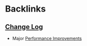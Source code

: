 
# Backlinks
## [Change Log](<Change Log.md>)
- Major [Performance Improvements](<Performance Improvements.md>)

